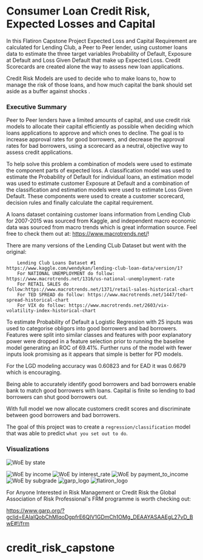 # Consumer Loan Credit Risk, Expected Losses and Capital 

In this Flatiron Capstone Project Expected Loss and Capital Requirement are calculated for Lending Club, a Peer to Peer lender, using customer loans data to estimate the three target variables Probability of Default, Exposure at Default and Loss Given Default that make up Expected Loss. Credit Scorecards are created alone the way to assess new loan applications. 

Credit Risk Models are used to decide who to make loans to, how to manage the risk of those loans, and how much capital the bank should set aside as a buffer against shocks .

### Executive Summary

Peer to Peer lenders have a limited amounts of capital, and use credit risk models to allocate their capital efficiently as possible when deciding which loans applications to approve and which ones to decline.  The goal is to increase approval rates for good borrowers, and decrease the approval rates for bad borrowers, using a scorecard as a neutral, objective way to assess credit applications.

To help solve this problem a combination of models were used to estimate the component parts of expected loss. A classification model was used to estimate the Probability of Default for individual loans, an estimation model was used to estimate customer Exposure at Default and a combination of the classification and estimation models were used to estimate Loss Given Default.  These components were used to create a customer scorecard, decision rules and finally calculate the capital requirement.   

A loans dataset containing customer loans information from Lending Club for 2007-2015 was sourced from Kaggle, and independent macro economic data was sourced from macro trends which is great information source. Feel free to check them out at: https://www.macrotrends.net/!

There are many versions of the Lending CLub Dataset but went with the original:

        Lending Club Loans Dataset #1 https://www.kaggle.com/wendykan/lending-club-loan-data/version/1?
        For NATIONAL UNEMPLOYMENT do follow: https://www.macrotrends.net/1316/us-national-unemployment-rate
        For RETAIL SALES do follow:https://www.macrotrends.net/1371/retail-sales-historical-chart
        For TED SPREAD do follow: https://www.macrotrends.net/1447/ted-spread-historical-chart
        For VIX do follow: https://www.macrotrends.net/2603/vix-volatility-index-historical-chart

To estimate Probability of Default a Logistic Regression with 25 inputs was used to categorise obligors into good borrowers and bad borrowers.  Features were split into similar classes and features with poor explanatory power were dropped in a feature selection prior to running the baseline model generating an ROC of 69.41%.  Further runs of the model with fewer inputs look promising as it appears that simple is better for PD models.

For the LGD modeling accuracy was 0.60823 and for EAD it was 0.6679 which is encouraging.

Being able to accurately identify good borrowers and bad borrowers enable bank to match good borrowers with loans. Capital is finite so lending to bad borrowers can shut good borrowers out.

With full model we now allocate customers credit scores and discriminate between good borrowers and bad borrowers. 

The goal of this project was to create a `regression/classification` model that was able to predict `what you set out to do`.



### Visualizations

![WoE by state](https://github.com/petehumphries/flatiron_capstone_final/blob/master/images/WoE_by_state.JPG)

![WoE by income](https://github.com/petehumphries/flatiron_capstone_final/blob/master/images/WoE_by_income.JPG)
![WoE by interest_rate](https://github.com/petehumphries/flatiron_capstone_final/blob/master/images/WoE_by_interest_rate.JPG)
![WoE by payment_to_income](https://github.com/petehumphries/flatiron_capstone_final/blob/master/images/WoE_by_payment_to_income_factor.JPG)
![WoE by subgrade](https://github.com/petehumphries/flatiron_capstone_final/blob/master/images/WoE_by_subgrade.JPG)
![garp_logo](https://github.com/petehumphries/flatiron_capstone_final/blob/master/images/garp_logo.JPG)
![flatiron_logo](https://github.com/petehumphries/flatiron_capstone_final/blob/master/images/flatiron_logo.JPG)


For Anyone Interested in Risk Management or Credit Risk the Global Association of Risk Professional's FRM programme is worth checking out:

https://www.garp.org/?gclid=EAIaIQobChMIqoDgpfrE6QIV1GDmCh1OMg_DEAAYASAAEgL27vD_BwE#!/frm
# credit_risk_capstone
